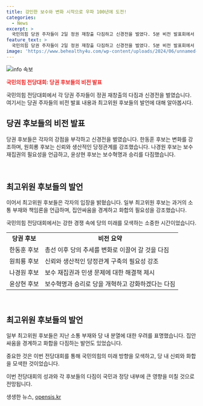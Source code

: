 ```yaml
---
title: 강인한 보수와 변화 시작으로 우파 100년에 도전!
categories:
  - News
excerpt: >
  국민의힘 당권 주자들이 2일 정권 재창출 다짐하고 신경전을 벌였다. 5분 비전 발표회에서 한동훈 후보는 변화를 강조하며, 원희룡 후보는 활력 있고 생산적인 당정관계를 강조했고, 나경원 후보는 보수 재집권을 강조했다. 윤상현 후보는 보수혁명과 중앙당 내 민원국 운영을 공약했다. 최고위원 후보들은 집안싸움을 막고 화합을 강조했으며, 장동혁·인요한 후보는 러닝메이트를 강조했다. 청년최고위원 후보들은 각기 독특한 이력을 소개했다. (요약문 종료)
feature_text: >
  국민의힘 당권 주자들이 2일 정권 재창출 다짐하고 신경전을 벌였다. 5분 비전 발표회에서 한동훈 후보는 변화를 강조하며, 원희룡 후보는 활력 있고 생산적인 당정관계를 강조했고, 나경원 후보는 보수 재집권을 강조했다. 윤상현 후보는 보수혁명과 중앙당 내 민원국 운영을 공약했다. 최고위원 후보들은 집안싸움을 막고 화합을 강조했으며, 장동혁·인요한 후보는 러닝메이트를 강조했다. 청년최고위원 후보들은 각기 독특한 이력을 소개했다. (요약문 종료)
image: 'https://www.behealthy4u.com/wp-content/uploads/2024/06/unnamed-file.png'
---
```


<p><img src="https://www.behealthy4u.com/wp-content/uploads/2024/06/unnamed-file.png" alt="info 속보" /></p>

<p><b><span style="color: #ee2323;">국민의힘 전당대회: 당권 후보들의 비전 발표</span></b></p>

<p>국민의힘 전당대회에서 각 당권 주자들이 정권 재창출의 다짐과 신경전을 벌였습니다. 여기서는 당권 주자들의 비전 발표 내용과 최고위원 후보들의 발언에 대해 알아봅시다.</p>

<h2 data-ke-size="size26">당권 후보들의 비전 발표 </h2>

<p>당권 후보들은 각자의 강점을 부각하고 신경전을 벌였습니다. 한동훈 후보는 변화를 강조하며, 원희룡 후보는 신뢰와 생산적인 당정관계를 강조했습니다. 나경원 후보는 보수 재집권의 필요성을 언급하고, 윤상현 후보는 보수혁명과 승리를 다짐했습니다.</p>

<p data-ke-size="size16">&nbsp;</p>

<h2 data-ke-size="size26">최고위원 후보들의 발언</h2>

<p>이어서 최고위원 후보들은 각자의 입장을 밝혔습니다. 일부 최고위원 후보는 과거의 소통 부재와 책임론을 언급하며, 집안싸움을 경계하고 화합의 필요성을 강조했습니다.</p>

<p>국민의힘 전당대회에서는 강한 경쟁 속에 당의 미래를 모색하는 소중한 시간이었습니다.</p>

<table>
  <tr>
    <td style="text-align: center; height: 17px;"><b>당권 후보</b></td>
    <td style="text-align: center; height: 17px;"><b>비전 요약</b></td>
  </tr>
  <tr>
    <td style="text-align: left; height: 17px;">한동훈 후보</td>
    <td style="text-align: left; height: 17px;">총선 이후 당의 추세를 변화로 이끌어 갈 것을 다짐</td>
  </tr>
  <tr>
    <td style="text-align: left; height: 17px;">원희룡 후보</td>
    <td style="text-align: left; height: 17px;">신뢰와 생산적인 당정관계 구축의 필요성 강조</td>
  </tr>
  <tr>
    <td style="text-align: left; height: 17px;">나경원 후보</td>
    <td style="text-align: left; height: 17px;">보수 재집권과 민생 문제에 대한 해결책 제시</td>
  </tr>
  <tr>
    <td style="text-align: left; height: 17px;">윤상현 후보</td>
    <td style="text-align: left; height: 17px;">보수혁명과 승리로 당을 개혁하고 강화하겠다는 다짐</td>
  </tr>
</table>

<p data-ke-size="size16">&nbsp;</p>

<h2 data-ke-size="size26">최고위원 후보들의 발언</h2>

<p>일부 최고위원 후보들은 지난 소통 부재와 당 내 분열에 대한 우려를 표명했습니다. 집안싸움을 경계하고 화합을 다짐하는 발언도 있었습니다.</p>

<p>중요한 것은 이번 전당대회를 통해 국민의힘의 미래 방향을 모색하고, 당 내 신뢰와 화합을 모색한 것이었습니다.</p>

<p>이번 전당대회의 성과와 각 후보들의 다짐이 국민과 정당 내부에 큰 영향을 미칠 것으로 전망됩니다.</p>
생생한 뉴스, <a href="https://opensis.kr" rel="dofollow">opensis.kr</a>


